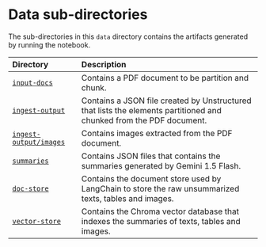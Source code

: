 # Data sub-directories

The sub-directories in this `data` directory contains the 
artifacts generated by running the notebook.

Directory | Description 
:- | :-
[`input-docs`](input-docs) | Contains a PDF document to be partition and chunk.
[`ingest-output`](ingest-output) | Contains a JSON file created by Unstructured that lists the elements partitioned and chunked from the PDF document.
[`ingest-output/images`](ingest-output/images) | Contains images extracted from the PDF document.
[`summaries`](summaries) | Contains JSON files that contains the summaries generated by Gemini 1.5 Flash.
[`doc-store`](doc-store) | Contains the document store used by LangChain to store the raw unsummarized texts, tables and images.
[`vector-store`](vector-store) | Contains the Chroma vector database that indexes the summaries of texts, tables and images.